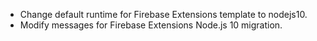 - Change default runtime for Firebase Extensions template to nodejs10.
- Modify messages for Firebase Extensions Node.js 10 migration.
